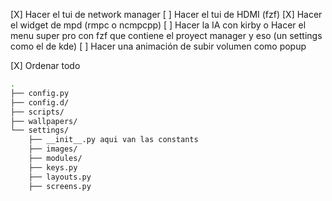 [X] Hacer el tui de network manager
[ ] Hacer el tui de HDMI (fzf)
[X] Hacer el widget de mpd (rmpc o ncmpcpp)
[ ] Hacer la IA con kirby o Hacer el menu super pro con fzf que contiene el proyect manager y eso (un settings como el de kde)
[ ] Hacer una animación de subir volumen como popup

[X] Ordenar todo
``` bash
.
├── config.py
├── config.d/
├── scripts/
├── wallpapers/
└── settings/
    ├── __init__.py aqui van las constants
    ├── images/
    ├── modules/
    ├── keys.py
    ├── layouts.py
    ├── screens.py
```
